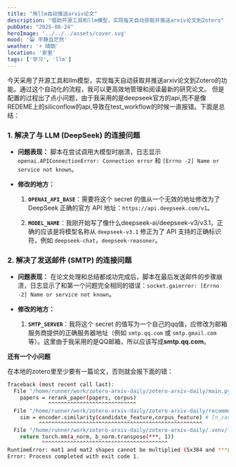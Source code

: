 ```yaml
---
title: "用llm自动推送arxiv论文"
description: "借助开源工具和llm模型，实现每天自动获取并推送arxiv论文到Zotero"
pubDate: "2025-08-24"
heroImage: '../../../assets/cover.svg'
mood: '😁 平静且茫然'
weather: '☀️ 晴朗'
location: '家里'
tags: ['学习', 'llm']
---
```


今天采用了开源工具和llm模型，实现每天自动获取并推送arxiv论文到Zotero的功能。通过这个自动化的流程，我可以更高效地管理和阅读最新的研究论文。
但是配置的过程出了点小问题，由于我采用的是deepseek官方的api,而不是像REDEME上的siliconflow的api,导致在test_workflow的时候一直报错。下面是总结：

### 1. 解决了与 LLM (DeepSeek) 的连接问题

- **问题表现：** 脚本在尝试调用大模型时崩溃，日志显示 `openai.APIConnectionError: Connection error` 和 `[Errno -2] Name or service not known`。
    
- **修改的地方：**
    
    1. **`OPENAI_API_BASE`**：需要将这个 secret 的值从一个无效的地址修改为了 DeepSeek 正确的官方 API 地址：`https://api.deepseek.com/v1`。
        
    2. **`MODEL_NAME`**：我刚开始写了像什么deepseek-ai/deepseek-v3/v3.1，正确的应该是将模型名称从 `deepseek-v3.1` 修正为了 API 支持的正确标识符，例如 `deepseek-chat`，`deepseek-reasoner`。
        

### 2. 解决了发送邮件 (SMTP) 的连接问题

- **问题表现：** 在论文处理和总结都成功完成后，脚本在最后发送邮件的步骤崩溃，日志显示了和第一个问题完全相同的错误：`socket.gaierror: [Errno -2] Name or service not known`。
    
- **修改的地方：**

    1. **`SMTP_SERVER`**：我将这个 secret 的值写为一个自己的qq值，应修改为邮箱服务商提供的正确服务器地址（例如 `smtp.qq.com` 或 `smtp.gmail.com` 等）。这里由于我采用的是QQ邮箱，所以应该写成**smtp.qq.com**。

**还有一个小问题**

在本地的zotero里至少要有一篇论文，否则就会报下面的错：

``` bash
Traceback (most recent call last):
  File "/home/runner/work/zotero-arxiv-daily/zotero-arxiv-daily/main.py", line 172, in <module>
    papers = rerank_paper(papers, corpus)
             ^^^^^^^^^^^^^^^^^^^^^^^^^^^^
  File "/home/runner/work/zotero-arxiv-daily/zotero-arxiv-daily/recommender.py", line 14, in rerank_paper
    sim = encoder.similarity(candidate_feature,corpus_feature) # [n_candidate, n_corpus]
          ^^^^^^^^^^^^^^^^^^^^^^^^^^^^^^^^^^^^^^^^^^^^^^^^^^^^
  File "/home/runner/work/zotero-arxiv-daily/zotero-arxiv-daily/.venv/lib/python3.11/site-packages/sentence_transformers/util.py", line 1***8, in cos_sim
    return torch.mm(a_norm, b_norm.transpose(***, 1))
           ^^^^^^^^^^^^^^^^^^^^^^^^^^^^^^^^^^^^^^^^
RuntimeError: mat1 and mat2 shapes cannot be multiplied (5x384 and ***x1)
Error: Process completed with exit code 1.
```
